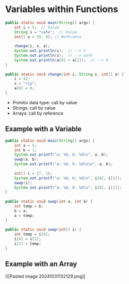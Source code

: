 # Variables within Functions
```java
public static void main(String[] args) {  
    int i = 5;  // Value
    String s = "safe";  // Value
    int[] a = {9, 0}; // Reference
    
    change(i, s, a);  
    System.out.println(i);  // --> 5
    System.out.println(s);  // --> safe
    System.out.println(a[0] + a[1]);  // --> 0
}
  
public static void change(int i, String s, int[] a) {  
    i = 42;  
    s = "rip";  
    a[0] = 0;  
}
```
- Primitiv data type: call by value
- Strings: call by value
- Arrays: call by reference

## Example with a **Variable**
```java
public static void main(String[] args) {  
    int a = 5;  
    int b = 1;  
    System.out.printf("a: %d, b: %d\n", a, b);  
    swap(a, b);  
    System.out.printf("a: %d, b: %d\n\n", a, b);  
  
    int[] i = {7, 1};  
    System.out.printf("a: %d, b: %d\n", i[0], i[1]);  
    swap(i);  
    System.out.printf("a: %d, b: %d\n", i[0], i[1]);  
}  
  
public static void swap(int a, int b) {  
    int temp = b;  
    b = a;  
    a = temp;  
}  
  
public static void swap(int[] i) {  
    int temp = i[0];  
    i[0] = i[1];  
    i[1] = temp;  
}
```

## Example with an **Array**

![[Pasted image 20241031132129.png]]

